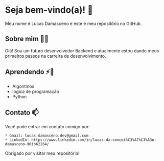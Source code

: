 # Seja bem-vindo(a)! 👋

Meu nome é Lucas Damasceno e este é meu repositório no GitHub.

## Sobre mim 👨‍💻

Olá! Sou um futuro desenvolvedor Backend e atualmente estou dando meus primeiros passos na carreira de desenvolvimento.

## Aprendendo ⚡🌱

- Algoritmos 
- lógica de programação
- Python

## Contato 📫

Você pode entrar em contato comigo por:

    * Gmail: lucas.damasceno.dev@gmail.com
    * LinkedIn: https://www.linkedin.com/in/lucas-da-concei%C3%A7%C3%A3o-damasceno-901b62264/

Obrigado por visitar meu repositório!
